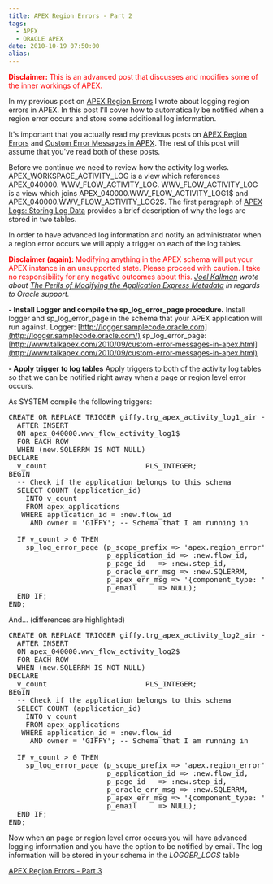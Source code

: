 ```yaml
---
title: APEX Region Errors - Part 2
tags:
  - APEX
  - ORACLE APEX
date: 2010-10-19 07:50:00
alias:
---
```


<span style="font-weight:bold;color:red;">Disclaimer: </span><span style="color:red;">This is an advanced post that discusses and modifies some of the inner workings of APEX.</span>

In my previous post on [APEX Region Errors](http://www.talkapex.com/2010/10/apex-region-errors-part-1.html) I wrote about logging region errors in APEX. In this post I'll cover how to automatically be notified when a region error occurs and store some additional log information.

It's important that you actually read my previous posts on [APEX Region Errors](http://www.talkapex.com/2010/10/apex-region-errors-part-1.html) and  [Custom Error Messages in APEX](http://www.talkapex.com/2010/09/custom-error-messages-in-apex.html). The rest of this post will assume that you've read both of these posts. 

Before we continue we need to review how the activity log works. APEX_WORKSPACE_ACTIVITY_LOG is a view which references APEX_040000\. WWV_FLOW_ACTIVITY_LOG. WWV_FLOW_ACTIVITY_LOG is a view which joins APEX_040000.WWV_FLOW_ACTIVITY_LOG1$ and APEX_040000.WWV_FLOW_ACTIVITY_LOG2$. The first paragraph of [APEX Logs: Storing Log Data](http://www.talkapex.com/2009/05/apex-logs-storing-log-data.html) provides a brief description of why the logs are stored in two tables.

In order to have advanced log information and notify an administrator when a region error occurs we will apply a trigger on each of the log tables.

<span style="font-weight:bold;color:red;">Disclaimer (again): </span><span style="color:red;">Modifying anything in the APEX schema will put your APEX instance in an unsupported state. Please proceed with caution. I take no responsibility for any negative outcomes about this.</span><span style="font-style:italic;"> [Joel Kallman](http://joelkallman.blogspot.com) wrote about [The Perils of Modifying the Application Express Metadata](http://joelkallman.blogspot.com/2010/01/perils-of-modifying-application-express.html) in regards to Oracle support.</span>

<span style="font-weight:bold;">- Install Logger and compile the sp_log_error_page procedure.</span>
Install logger and sp_log_error_page in the schema that your APEX application will run against.
Logger: [http://logger.samplecode.oracle.com](http://logger.samplecode.oracle.com/)
sp_log_error_page: [http://www.talkapex.com/2010/09/custom-error-messages-in-apex.html](http://www.talkapex.com/2010/09/custom-error-messages-in-apex.html)

<span style="font-weight:bold;">- Apply trigger to log tables</span>
Apply triggers to both of the activity log tables so that we can be notified right away when a page or region level error occurs.

As SYSTEM compile the following triggers:
<pre class="brush: sql">
CREATE OR REPLACE TRIGGER giffy.trg_apex_activity_log1_air -- Where "giffy" is the schema that I am running my APEX app in. Change accordingly
  AFTER INSERT
  ON apex_040000.wwv_flow_activity_log1$
  FOR EACH ROW
  WHEN (new.SQLERRM IS NOT NULL)
DECLARE
  v_count                       PLS_INTEGER;
BEGIN
  -- Check if the application belongs to this schema
  SELECT COUNT (application_id)
    INTO v_count
    FROM apex_applications
   WHERE application_id = :new.flow_id
     AND owner = 'GIFFY'; -- Schema that I am running in

  IF v_count > 0 THEN
    sp_log_error_page (p_scope_prefix => 'apex.region_error',
                       p_application_id => :new.flow_id,
                       p_page_id   => :new.step_id,
                       p_oracle_err_msg => :new.SQLERRM,
                       p_apex_err_msg => '{component_type: ' || :new.sqlerrm_component_type || ', component_name: ' || :new.sqlerrm_component_name || '}',
                       p_email     => NULL);
  END IF;
END;
</pre>
And... (differences are highlighted)
<pre class="brush: sql; highlight: [1,3]">
CREATE OR REPLACE TRIGGER giffy.trg_apex_activity_log2_air -- Where "giffy" is the schema that I am running my APEX app in. Change accordingly
  AFTER INSERT
  ON apex_040000.wwv_flow_activity_log2$
  FOR EACH ROW
  WHEN (new.SQLERRM IS NOT NULL)
DECLARE
  v_count                       PLS_INTEGER;
BEGIN
  -- Check if the application belongs to this schema
  SELECT COUNT (application_id)
    INTO v_count
    FROM apex_applications
   WHERE application_id = :new.flow_id
     AND owner = 'GIFFY'; -- Schema that I am running in

  IF v_count > 0 THEN
    sp_log_error_page (p_scope_prefix => 'apex.region_error',
                       p_application_id => :new.flow_id,
                       p_page_id   => :new.step_id,
                       p_oracle_err_msg => :new.SQLERRM,
                       p_apex_err_msg => '{component_type: ' || :new.sqlerrm_component_type || ', component_name: ' || :new.sqlerrm_component_name || '}',
                       p_email     => NULL);
  END IF;
END;
</pre>

Now when an page or region level error occurs you will have advanced logging information and you have the option to be notified by email. The log information will be stored in your schema in the <span style="font-style:italic;">LOGGER_LOGS</span> table

[APEX Region Errors - Part 3](http://www.talkapex.com/2011/07/apex-region-errors-part-3.html)
